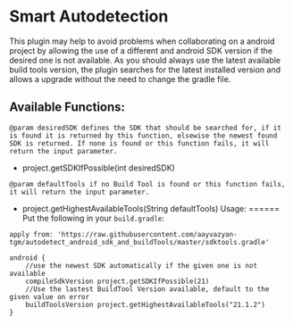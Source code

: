 # Smart Autodetection
This plugin may help to avoid problems when collaborating on a android project by allowing the use of a different and android SDK version if the desired one is not available.
As you should always use the latest available build tools version, the plugin searches for the latest installed version and allows a upgrade without the need to change the gradle file.

Available Functions:
--------------------

```@param desiredSDK defines the SDK that should be searched for, if it is found it is returned by this function, elsewise the newest found SDK is returned. If none is found or this function fails, it will return the input parameter.```
* project.getSDKIfPossible(int desiredSDK)

```@param defaultTools if no Build Tool is found or this function fails, it will return the input parameter.```
* project.getHighestAvailableTools(String defaultTools)
Usage:
======
Put the following in your ```build.gradle```:
```
apply from: 'https://raw.githubusercontent.com/aayvazyan-tgm/autodetect_android_sdk_and_buildTools/master/sdktools.gradle'

android {
    //use the newest SDK automatically if the given one is not available
    compileSdkVersion project.getSDKIfPossible(21)
    //Use the lastest BuildTool Version available, default to the given value on error
    buildToolsVersion project.getHighestAvailableTools("21.1.2")
}
```
